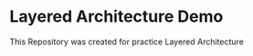 Layered Architecture Demo
=========================


This Repository was created for practice Layered Architecture